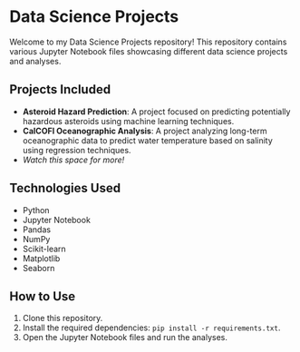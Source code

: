 # Data Science Projects

Welcome to my Data Science Projects repository! This repository contains various Jupyter Notebook files showcasing different data science projects and analyses.

## Projects Included

- **Asteroid Hazard Prediction**: A project focused on predicting potentially hazardous asteroids using machine learning techniques.
- **CalCOFI Oceanographic Analysis**: A project analyzing long-term oceanographic data to predict water temperature based on salinity using regression techniques.
- *Watch this space for more!*

## Technologies Used

- Python
- Jupyter Notebook
- Pandas
- NumPy
- Scikit-learn
- Matplotlib
- Seaborn

## How to Use

1. Clone this repository.
2. Install the required dependencies: `pip install -r requirements.txt`.
3. Open the Jupyter Notebook files and run the analyses.
